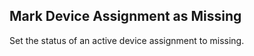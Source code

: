 Mark Device Assignment as Missing
---------------------------------
Set the status of an active device assignment to missing.